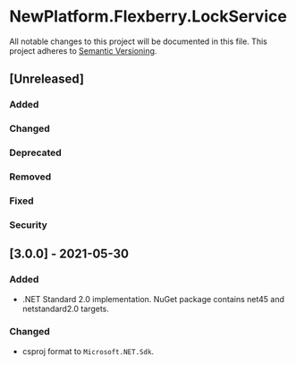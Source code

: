 # NewPlatform.Flexberry.LockService
All notable changes to this project will be documented in this file.
This project adheres to [Semantic Versioning](http://semver.org/).

## [Unreleased]

### Added

### Changed

### Deprecated

### Removed

### Fixed

### Security

## [3.0.0] - 2021-05-30

### Added
- .NET Standard 2.0 implementation. NuGet package contains net45 and netstandard2.0 targets.

### Changed
* csproj format to `Microsoft.NET.Sdk`.
